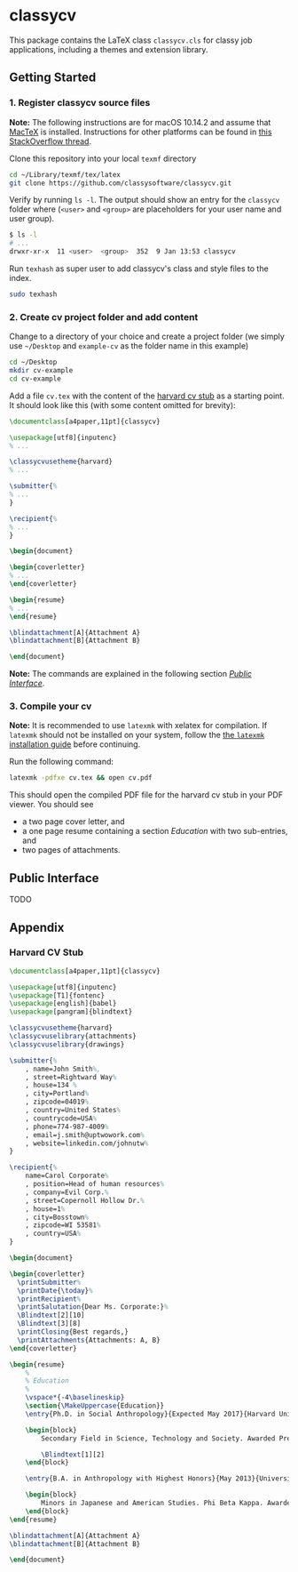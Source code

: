 # classycv

This package contains the LaTeX class `classycv.cls` for classy job applications, including a themes and extension library.

## Getting Started

### 1. Register classycv source files

**Note:** The following instructions are for macOS 10.14.2 and assume that [MacTeX][2] is installed. Instructions for other platforms can be found in [this StackOverflow thread][1].

Clone this repository into your local `texmf` directory

```bash
cd ~/Library/texmf/tex/latex
git clone https://github.com/classysoftware/classycv.git
```

Verify by running `ls -l`. The output should show an entry for the `classycv` folder where (`<user>` and `<group>` are placeholders for your user name and user group).

```bash
$ ls -l
# ...
drwxr-xr-x  11 <user>  <group>  352  9 Jan 13:53 classycv
```

Run `texhash` as super user to add classycv's class and style files to the index.

```bash
sudo texhash
```

### 2. Create cv project folder and add content

Change to a directory of your choice and create a project folder (we simply use `~/Desktop` and `example-cv` as the folder name in this example)

```bash
cd ~/Desktop
mkdir cv-example
cd cv-example
```

Add a file `cv.tex` with the content of the [harvard cv stub](#harvard-cv-stub) as a starting point. It should look like this (with some content omitted for brevity):

```tex
\documentclass[a4paper,11pt]{classycv}

\usepackage[utf8]{inputenc}
% ...

\classycvusetheme{harvard}
% ...

\submitter{%
% ...
}

\recipient{%
% ...
}

\begin{document}

\begin{coverletter}
% ...
\end{coverletter}

\begin{resume}
% ...
\end{resume}

\blindattachment[A]{Attachment A}
\blindattachment[B]{Attachment B}

\end{document}
```

**Note:** The commands are explained in the following section [_Public Interface_](#public-interface).

### 3. Compile your cv

**Note:** It is recommended to use `latexmk` with xelatex for compilation. If `latexmk` should not be installed on your system, follow the [the `latexmk` installation guide][3] before continuing.

Run the following command:

```bash
latexmk -pdfxe cv.tex && open cv.pdf
```

This should open the compiled PDF file for the harvard cv stub in your PDF viewer. You should see

- a two page cover letter, and
- a one page resume containing a section _Education_ with two sub-entries, and
- two pages of attachments.

## Public Interface

TODO

## Appendix

### Harvard CV Stub

```tex
\documentclass[a4paper,11pt]{classycv}

\usepackage[utf8]{inputenc}
\usepackage[T1]{fontenc}
\usepackage[english]{babel}
\usepackage[pangram]{blindtext}

\classycvusetheme{harvard}
\classycvuselibrary{attachments}
\classycvuselibrary{drawings}

\submitter{%
    , name=John Smith%,
    , street=Rightward Way%
    , house=134 %
    , city=Portland%
    , zipcode=04019%
    , country=United States%
    , countrycode=USA%
    , phone=774-987-4009%
    , email=j.smith@uptwowork.com%
    , website=linkedin.com/johnutw%
}

\recipient{%
    name=Carol Corporate%
    , position=Head of human resources%
    , company=Evil Corp.%
    , street=Copernoll Hollow Dr.%
    , house=1%
    , city=Bosstown%
    , zipcode=WI 53581%
    , country=USA%
}

\begin{document}

\begin{coverletter}
  \printSubmitter%
  \printDate{\today}%
  \printRecipient%
  \printSalutation{Dear Ms. Corporate:}%
  \Blindtext[2][10]
  \Blindtext[3][8]
  \printClosing{Best regards,}
  \printAttachments{Attachments: A, B}
\end{coverletter}

\begin{resume}
    %
    % Education
    %
    \vspace*{-4\baselineskip}
    \section{\MakeUppercase{Education}}
    \entry{Ph.D. in Social Anthropology}{Expected May 2017}{Harvard University}{Cambridge, MA}

    \begin{block}
        Secondary Field in Science, Technology and Society. Awarded Presidential Scholar Award in 2016.

        \Blindtext[1][2]
    \end{block}

    \entry{B.A. in Anthropology with Highest Honors}{May 2013}{University of California}{Berkeley Berkeley, CA}

    \begin{block}
        Minors in Japanese and American Studies. Phi Beta Kappa. Awarded 2011 National Undergrad- uate Paper Prize.
    \end{block}
\end{resume}

\blindattachment[A]{Attachment A}
\blindattachment[B]{Attachment B}

\end{document}
```

[1]: http://tex.stackexchange.com/questions/1137/where-do-i-place-my-own-sty-or-cls-files-to-make-them-available-to-all-my-te
[2]: http://www.tug.org/mactex/
[3]: https://mg.readthedocs.io/latexmk.html#installation
